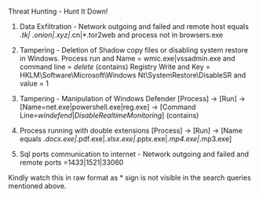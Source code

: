 Threat Hunting - Hunt It Down!

1. Data Exfiltration - Network outgoing and failed and remote host equals *.tk| *.onion|*.xyz|*.cn|*.tor2web and process not in browsers.exe

2. Tampering - Deletion of Shadow copy files or disabling system restore in Windows. 
   Process run and Name = wmic.exe|vssadmin.exe and command line = *delete* (contains)
   Registry Write and Key = HKLM\Software\Microsoft\Windows Nt\SystemRestore\DisableSR and value = 1
   
3. Tampering - Manipulation of Windows Defender
   [Process] → [Run] → [Name=net.exe|powershell.exe|reg.exe] → [Command Line=*windefend*|*DisableRealtimeMonitoring*] (contains)
   
4. Process running with double extensions
   [Process] → [Run] → [Name equals *.docx.exe|*.pdf.exe|*.xlsx.exe|*.pptx.exe|*.mp4.exe|*.mp3.exe]
   
5. Sql ports communication to internet - Network outgoing and failed and remote ports =1433|1521|33060


Kindly watch this in raw format as * sign is not visible in the search queries mentioned above.
